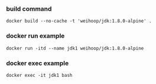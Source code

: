 ### build command

```
docker build --no-cache -t 'weihoop/jdk:1.8.0-alpine' .
```

### docker run example

```
docker run -itd --name jdk1 weihoop/jdk:1.8.0-alpine
```

### docker exec example

```
docker exec -it jdk1 bash

